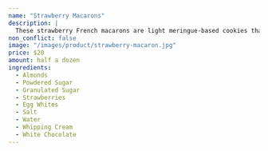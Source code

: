 ```yaml
---
name: "Strawberry Macarons"
description: |
  These strawberry French macarons are light meringue-based cookies that will melt in your mouth. Soft chewy on the inside with a crisp shell on the outside. This simple, easy and effortless recipe with my fail-proof method will guarantee you success over and over again. Made with almond meal and strawberry flavor these are filled with Swiss meringue buttercream and strawberry jam today.
non_conflict: false
image: "/images/product/strawberry-macaron.jpg"
price: $20
amount: half a dozen
ingredients:
  - Almonds
  - Powdered Sugar
  - Granulated Sugar
  - Strawberries
  - Egg Whites
  - Salt
  - Water
  - Whipping Cream
  - White Chocolate
---
```


